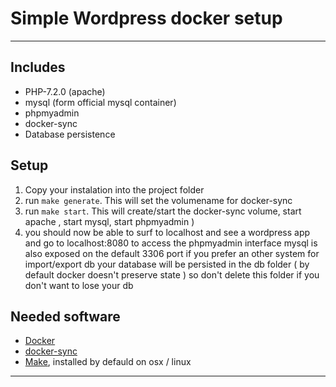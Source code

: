 # Simple Wordpress docker setup
___

## Includes
* PHP-7.2.0 (apache)
* mysql (form official mysql container)
* phpmyadmin
* docker-sync
* Database persistence


## Setup
1. Copy your instalation into the project folder
2. run `make generate`. This will set the volumename for docker-sync
3. run `make start`. This will create/start the docker-sync volume, start apache , start
mysql, start phpmyadmin )
4. you should now be able to surf to localhost and see a wordpress app and go to
localhost:8080  to access the phpmyadmin interface mysql is also exposed on the
default 3306 port if you prefer an other system for import/export db
your database will be persisted in the db folder ( by default docker doesn't
preserve state ) so don't delete this folder if you don't want to lose your db


## Needed software
* [Docker](https://www.docker.com/get-docker)
* [docker-sync](https://github.com/EugenMayer/docker-sync/wiki/1.-Installation)
* [Make](https://www.gnu.org/software/make/), installed by defauld on osx / linux

---
